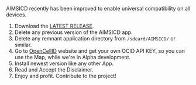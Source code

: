 AIMSICD recently has been improved to enable universal compatibility on all devices.

1. Download the [LATEST RELEASE](https://github.com/SecUpwN/Android-IMSI-Catcher-Detector/releases).
2. Delete any previous version of the AIMSICD app.
3. Delete any remnant application directory from `/sdcard/AIMSICD/` or similar.
4. Go to [OpenCellID](http://wiki.opencellid.org/wiki/API) website and get your own OCID API KEY, so you can use the Map, while we're in Alpha development.
5. Install newest version like any other App.
6. Read and Accept the Disclaimer.
7. Enjoy and profit. Contribute to the project!
